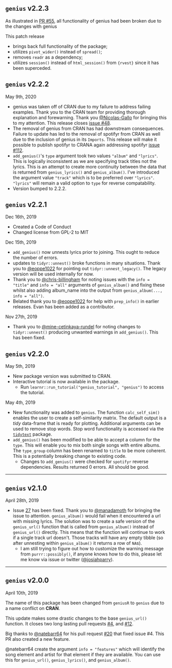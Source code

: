 ## `genius` v2.2.3

As illustrated in [PR #55](https://github.com/JosiahParry/genius/pull/55), all functionality of genius had been broken due to the changes with genius

This patch release

- brings back full functionality of the package;
- utilizes `pivot_wider()` instead of `spread()`;
- removes `readr` as a dependency;
- utilizes `session()` instead of `html_session()` from `{rvest}` since it has been superceded.

## `genius` v2.2.2

May 9th, 2020

* genius was taken off of CRAN due to my failure to address failing examples. Thank you to the CRAN team for providing thorough explanation and forewarning. Thank you [\@Nicolas-Gallo](https://github.com/Nicolas-Gallo) for bringing this to my attention. This release closes [issue #48](https://github.com/JosiahParry/genius/issues/48).
* The removal of genius from CRAN has had downstream consequences. Failure to update has led to the removal of spotifyr from CRAN as well due to the inclusion of genius in its `Imports`. This release will make it possible to publish spotifyr to CRANA again addressing spotifyr [issue #112](https://github.com/charlie86/spotifyr/issues/112).
* `add_genius()`'s `type` argument took two values `"album"` and `"lyrics"`. This is logically inconsistent as we are specifying track titles not the lyrics. This is an attempt to create more continuity between the data that is returned from `genius_lyrics()` and `genius_album()`. I've introduced the argument value `"track"` which is to be preferred over `"lyrics"`. `"lyrics"` will remain a valid option to `type` for reverse compatability. 
* Version bumped to 2.2.2.

## `genius` v2.2.1

Dec 16th, 2019

* Created a Code of Conduct
* Changed license from GPL-2 to MIT


Dec 15th, 2019

* `add_genius()` now unnests lyrics prior to joining. This ought to reduce the number of errors.
* updates to `tidyr::unnest()` broke functions in many situations. Thank you to [\@eoppe1022](https://github.com/eoppe1022) for pointing out `tidyr::unnest_legacy()`. The legacy version will be used internally for now. 
* Thank you to [\@chris-billingham](https://github.com/chris-billingham) for noting issues with the `info = "title"` and `info = "all"` arguments of `genius_album()` and fixing these whilst also adding album_name into the output from `genius_album(..., info = "all")`.
* Belated thank you to [\@eoppe1022](https://github.com/eoppe1022) for help with `prep_info()` in earlier releases. Evan has been added as a contributor.


Nov 27th, 2019

* Thank you to [\@mine-cetinkaya-rundel](https://github.com/mine-cetinkaya-rundel) for noting changes to `tidyr::unnest()` producing unwanted warnings in `add_genius()`. This has been fixed.


## `genius` v2.2.0

May 5th, 2019

* New package version was submitted to CRAN.
* Interactive tutorial is now available in the package. 
  *  Run `learnr::run_tutorial("genius_tutorial", "genius")` to access the tutorial. 

May 4th, 2019

* New functionality was added to `genius`. The function `calc_self_sim()` enables the user to create a self-similarity matrix. The default output is a _tidy_ data-frame that is ready for plotting. Additional arguments can be used to remove stop words. Stop word functionality is accessed via the [`tidytext`](https://github.com/juliasilge/tidytext) package. 
* `add_genius()` has been modified to be able to accept a column for the `type`. This will enable you to mix both single songs with entire albums. The `type_group` column has been renamed to `title` to be more coherent. This is a potentially breaking change to existing code. 
  * Changes to `add_genius()` were checked for `spotifyr` reverse dependencies. Results returned 0 errors. All should be good. 
  
----------

## `genius` v2.1.0

April 28th, 2019

* Issue [27](https://github.com/JosiahParry/genius/issues/27) has been fixed. Thank you to [\@manadamoth](https://github.com/manandamoth) for bringing the issue to attention. `genius_album()` would fail when it encountered a url with missing lyrics. The solution was to create a safe version of the `genius_url()` function that is called from `genius_album()` instead of `genius_url()` directly. This means that the function will continue to work if a single track url doesn't. Those tracks will have any empty tibble (so after unnesting within `genius_album()` it returns a row of `NA`s).
  * I am still trying to figure out how to customize the warning message from `purrr::possibly()`, if anyone knows how to do this, please let me know via issue or twitter ([\@josiahparry](https://twitter.com/josiahparry)).


-------------

## `genius` v2.0.0
April 10th, 2019

The name of this package has been changed from `geniusR` to `genius` due to a name conflict on **CRAN**.

This update makes some drastic changes to the base `genius_url()` function. It closes two long lasting pull requests [#4](https://github.com/JosiahParry/genius/issues/4), and [#12](https://github.com/JosiahParry/genius/issues/12).

Big thanks to [\@natebarr64](https://github.com/natebarr64) for his pull request [#20](https://github.com/JosiahParry/genius/pull/20) that fixed issue #4. This PR also created a new feature. 

@natebarr64 create the argument `info = "features"` which will identify the song element and artist for that element if they are available. You can use this for `genius_url()`, `genius_lyrics()`, and `genius_album()`. 

